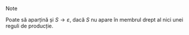 > [!NOTE]
Poate să aparțină și $S\rightarrow\varepsilon$, dacă $S$ nu apare în membrul drept al nici unei reguli de producție.